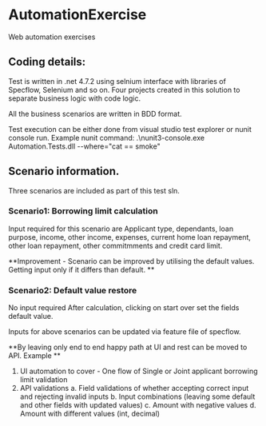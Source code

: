 # AutomationExercise
Web automation exercises

## Coding details:
Test is written in .net 4.7.2 using selnium interface with libraries of Specflow, Selenium and so on.
Four projects created in this solution to separate business logic with code logic.

All the business scenarios are written in BDD format.

Test execution can be either done from visual studio test explorer or nunit console run.
Example nunit command:
.\nunit3-console.exe Automation.Tests.dll --where="cat == smoke"

## Scenario information.
Three scenarios are included as part of this test sln.

### Scenario1: Borrowing limit calculation

Input required for this scenario are Applicant type, dependants, loan purpose, income, other income, expenses, current home loan repayment, 
other loan repayment, other commitmments and credit card limit. 

**Improvement - Scenario can be improved by utilising the default values. 
				  Getting input only if it differs than default. **



### Scenario2: Default value restore

No input required
After calculation, clicking on start over set the fields default value.


Inputs for above scenarios can be updated via feature file of specflow.

**By leaving only end to end happy path at UI and rest can be moved to API. Example **
1. UI automation to cover - One flow of Single or Joint applicant borrowing limit validation
2. API validations
	a. Field validations of whether accepting correct input and rejecting invalid inputs
	b. Input combinations (leaving some default and other fields with updated values)
	c. Amount with negative values
	d. Amount with different values (int, decimal)
